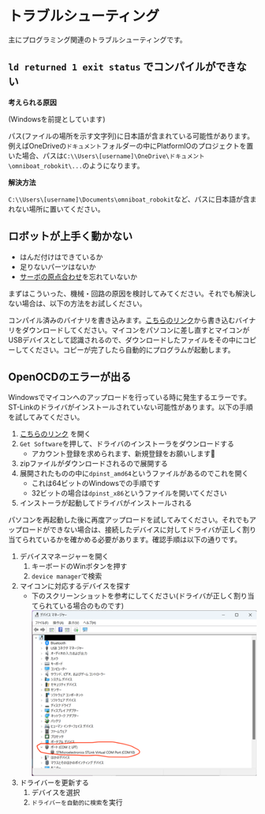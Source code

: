 # トラブルシューティング

主にプログラミング関連のトラブルシューティングです。

## `ld returned 1 exit status` でコンパイルができない

**考えられる原因**

(Windowsを前提としています)

パス(ファイルの場所を示す文字列)に日本語が含まれている可能性があります。例えばOneDriveの`ドキュメント`フォルダーの中にPlatformIOのプロジェクトを置いた場合、パスは`C:\\Users\[username]\OneDrive\ドキュメント\omniboat_robokit\...`のようになります。

**解決方法**

`C:\\Users\[username]\Documents\omniboat_robokit`など、パスに日本語が含まれない場所に置いてください。

## ロボットが上手く動かない

- はんだ付けはできているか
- 足りないパーツはないか
- [サーボの原点合わせ](./07-reset-servo.md)を忘れていないか

まずはこういった、機械・回路の原因を検討してみてください。それでも解決しない場合は、以下の方法をお試しください。

コンパイル済みのバイナリを書き込みます。[こちらのリンク](https://drive.google.com/file/d/1A-GmEBmITawD9EEdCJXiHqHr3O2xWvZD/view?usp=share_link)から書き込むバイナリをダウンロードしてください。マイコンをパソコンに差し直すとマイコンがUSBデバイスとして認識されるので、ダウンロードしたファイルをその中にコピーしてください。コピーが完了したら自動的にプログラムが起動します。

## OpenOCDのエラーが出る

Windowsでマイコンへのアップロードを行っている時に発生するエラーです。ST-Linkのドライバがインストールされていない可能性があります。以下の手順を試してみてください。

1. [こちらのリンク](https://www.st.com/en/development-tools/stsw-link009.html) を開く
2. `Get Software`を押して、ドライバのインストーラをダウンロードする
    - アカウント登録を求められます、新規登録をお願いします🙏
3. zipファイルがダウンロードされるので展開する
4. 展開されたものの中に`dpinst_amd64`というファイルがあるのでこれを開く
    - これは64ビットのWindowsでの手順です
    - 32ビットの場合は`dpinst_x86`というファイルを開いてください
5. インストーラが起動してドライバがインストールされる

パソコンを再起動した後に再度アップロードを試してみてください。それでもアップロードができない場合は、接続したデバイスに対してドライバが正しく割り当てられているかを確かめる必要があります。確認手順は以下の通りです。

1. デバイスマネージャーを開く
    1. キーボードのWinボタンを押す
    2. `device manager`で検索
2. マイコンに対応するデバイスを探す
    - 下のスクリーンショットを参考にしてください(ドライバが正しく割り当てられている場合のものです)
        ![device-manager](./assets/device-manager.png)
3. ドライバーを更新する
    1. デバイスを選択
    2. `ドライバーを自動的に検索`を実行
